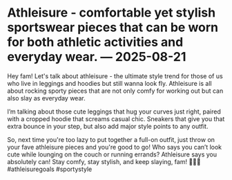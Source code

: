 # Athleisure - comfortable yet stylish sportswear pieces that can be worn for both athletic activities and everyday wear. — 2025-08-21

Hey fam! Let's talk about athleisure - the ultimate style trend for those of us who live in leggings and hoodies but still wanna look fly. Athleisure is all about rocking sporty pieces that are not only comfy for working out but can also slay as everyday wear. 

I’m talking about those cute leggings that hug your curves just right, paired with a cropped hoodie that screams casual chic. Sneakers that give you that extra bounce in your step, but also add major style points to any outfit. 

So, next time you're too lazy to put together a full-on outfit, just throw on your fave athleisure pieces and you're good to go! Who says you can’t look cute while lounging on the couch or running errands? Athleisure says you absolutely can! Stay comfy, stay stylish, and keep slaying, fam! 💁👟🔥 #athleisuregoals #sportystyle